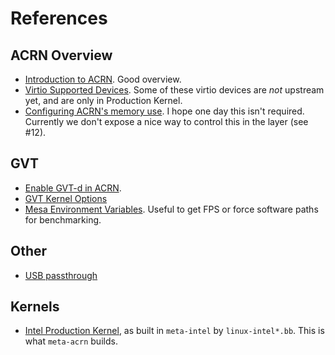 # References

## ACRN Overview

* [Introduction to ACRN](https://projectacrn.github.io/2.7/introduction/index.html). Good overview.
* [Virtio Supported Devices](https://projectacrn.github.io/2.7/developer-guides/hld/hld-virtio-devices.html#supported-virtio-devices). Some of these virtio devices are *not* upstream yet, and are only in Production Kernel.
* [Configuring ACRN's memory use](https://projectacrn.github.io/2.7/faq.html#how-do-i-configure-acrn-s-memory-use). I hope one day this isn't required. Currently we don't expose a nice way to control this in the layer (see #12).

## GVT

* [Enable GVT-d in ACRN](https://projectacrn.github.io/2.7/tutorials/gpu-passthru.html).
* [GVT Kernel Options](https://projectacrn.github.io/2.7/user-guides/kernel-parameters.html#gvt-g-acrngt-kernel-options-details)
* [Mesa Environment Variables](https://www.mesa3d.org/envvars.html). Useful to get FPS or force software paths for benchmarking.

## Other

* [USB passthrough](https://projectacrn.github.io/2.7/developer-guides/hld/usb-virt-hld.html#usb-host-virtualization)

## Kernels

* [Intel Production Kernel](https://github.com/intel/linux-intel-lts), as built in `meta-intel` by `linux-intel*.bb`. This is what `meta-acrn` builds.
